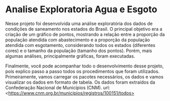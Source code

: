 # Analise Exploratoria Agua e Esgoto

Nesse projeto foi desenvolvida uma análise exploratória dos dados de condições de saneamento nos estados do Brasil. O principal objetivo era a criação de um gráfico de pontos, mostrando a relação entre a proporção da população atendida com abastecimento e a proporção da população atendida com esgotamento, considerando todos os estados (diferentes cores) e o tamanho da população (tamanho dos pontos). Porém, mais algumas análises, principalmente gráficas, foram executadas.

Finalmente, você pode acompanhar todo o desenvolvimento desse projeto, pois explico passo a passo todos os procedimentos que foram utilizados. Primeiramente, vamos carregar os pacotes necessários, os dados e vamos visualizar os dados em formato de tabela. Os dados foram extraídos da Confederação Nacional de Municípios (CNM). url: &lt;https://www.cnm.org.br/municipios/registros/100151/todos>
